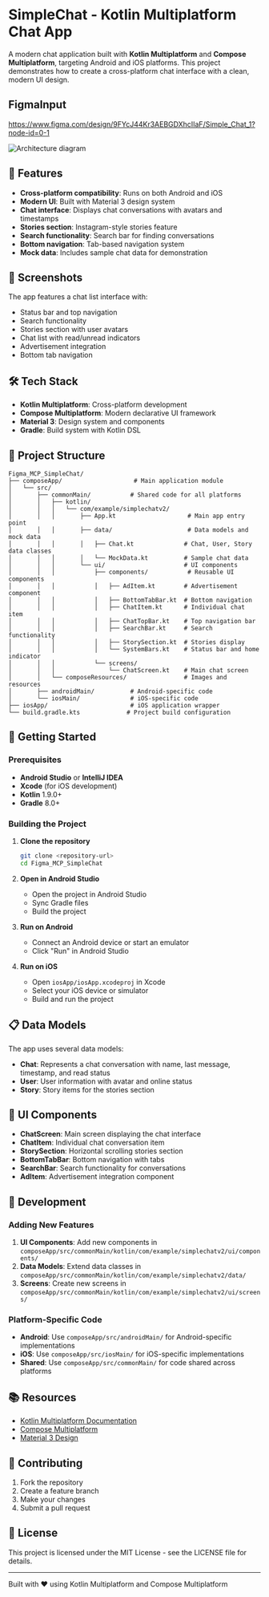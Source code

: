# SimpleChat - Kotlin Multiplatform Chat App

A modern chat application built with **Kotlin Multiplatform** and **Compose Multiplatform**, targeting Android and iOS platforms. This project demonstrates how to create a cross-platform chat interface with a clean, modern UI design.

## FigmaInput

https://www.figma.com/design/9FYcJ44Kr3AEBGDXhcIIaF/Simple_Chat_1?node-id=0-1

![Architecture diagram](simple-chat.png)

## 🚀 Features

- **Cross-platform compatibility**: Runs on both Android and iOS
- **Modern UI**: Built with Material 3 design system
- **Chat interface**: Displays chat conversations with avatars and timestamps
- **Stories section**: Instagram-style stories feature
- **Search functionality**: Search bar for finding conversations
- **Bottom navigation**: Tab-based navigation system
- **Mock data**: Includes sample chat data for demonstration

## 📱 Screenshots

The app features a chat list interface with:
- Status bar and top navigation
- Search functionality
- Stories section with user avatars
- Chat list with read/unread indicators
- Advertisement integration
- Bottom tab navigation

## 🛠 Tech Stack

- **Kotlin Multiplatform**: Cross-platform development
- **Compose Multiplatform**: Modern declarative UI framework
- **Material 3**: Design system and components
- **Gradle**: Build system with Kotlin DSL

## 📁 Project Structure

```
Figma_MCP_SimpleChat/
├── composeApp/                    # Main application module
│   └── src/
│       ├── commonMain/           # Shared code for all platforms
│       │   ├── kotlin/
│       │   │   └── com/example/simplechatv2/
│       │   │       ├── App.kt                    # Main app entry point
│       │   │       ├── data/                     # Data models and mock data
│       │   │       │   ├── Chat.kt              # Chat, User, Story data classes
│       │   │       │   └── MockData.kt          # Sample chat data
│       │   │       └── ui/                      # UI components
│       │   │           ├── components/           # Reusable UI components
│       │   │           │   ├── AdItem.kt        # Advertisement component
│       │   │           │   ├── BottomTabBar.kt  # Bottom navigation
│       │   │           │   ├── ChatItem.kt      # Individual chat item
│       │   │           │   ├── ChatTopBar.kt    # Top navigation bar
│       │   │           │   ├── SearchBar.kt     # Search functionality
│       │   │           │   ├── StorySection.kt  # Stories display
│       │   │           │   └── SystemBars.kt    # Status bar and home indicator
│       │   │           └── screens/
│       │   │               └── ChatScreen.kt    # Main chat screen
│       │   └── composeResources/                # Images and resources
│       ├── androidMain/          # Android-specific code
│       └── iosMain/              # iOS-specific code
├── iosApp/                       # iOS application wrapper
└── build.gradle.kts             # Project build configuration
```

## 🚀 Getting Started

### Prerequisites

- **Android Studio** or **IntelliJ IDEA**
- **Xcode** (for iOS development)
- **Kotlin** 1.9.0+
- **Gradle** 8.0+

### Building the Project

1. **Clone the repository**
   ```bash
   git clone <repository-url>
   cd Figma_MCP_SimpleChat
   ```

2. **Open in Android Studio**
   - Open the project in Android Studio
   - Sync Gradle files
   - Build the project

3. **Run on Android**
   - Connect an Android device or start an emulator
   - Click "Run" in Android Studio

4. **Run on iOS**
   - Open `iosApp/iosApp.xcodeproj` in Xcode
   - Select your iOS device or simulator
   - Build and run the project

## 📋 Data Models

The app uses several data models:

- **Chat**: Represents a chat conversation with name, last message, timestamp, and read status
- **User**: User information with avatar and online status
- **Story**: Story items for the stories section

## 🎨 UI Components

- **ChatScreen**: Main screen displaying the chat interface
- **ChatItem**: Individual chat conversation item
- **StorySection**: Horizontal scrolling stories section
- **BottomTabBar**: Bottom navigation with tabs
- **SearchBar**: Search functionality for conversations
- **AdItem**: Advertisement integration component

## 🔧 Development

### Adding New Features

1. **UI Components**: Add new components in `composeApp/src/commonMain/kotlin/com/example/simplechatv2/ui/components/`
2. **Data Models**: Extend data classes in `composeApp/src/commonMain/kotlin/com/example/simplechatv2/data/`
3. **Screens**: Create new screens in `composeApp/src/commonMain/kotlin/com/example/simplechatv2/ui/screens/`

### Platform-Specific Code

- **Android**: Use `composeApp/src/androidMain/` for Android-specific implementations
- **iOS**: Use `composeApp/src/iosMain/` for iOS-specific implementations
- **Shared**: Use `composeApp/src/commonMain/` for code shared across platforms

## 📚 Resources

- [Kotlin Multiplatform Documentation](https://kotlinlang.org/docs/multiplatform.html)
- [Compose Multiplatform](https://www.jetbrains.com/lp/compose-multiplatform/)
- [Material 3 Design](https://m3.material.io/)

## 🤝 Contributing

1. Fork the repository
2. Create a feature branch
3. Make your changes
4. Submit a pull request

## 📄 License

This project is licensed under the MIT License - see the LICENSE file for details.

---

Built with ❤️ using Kotlin Multiplatform and Compose Multiplatform